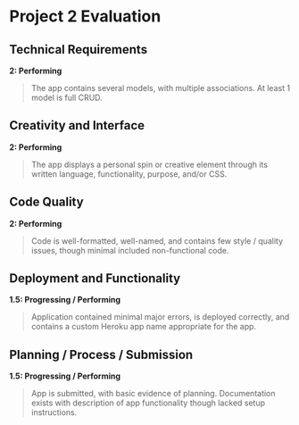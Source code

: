 # Project 2 Evaluation

## Technical Requirements
**2: Performing**
> The app contains several models, with multiple associations. At least 1 model is full CRUD.

## Creativity and Interface
**2: Performing**
> The app displays a personal spin or creative element through its written language, functionality, purpose, and/or CSS.

## Code Quality
**2: Performing**
> Code is well-formatted, well-named, and contains few style / quality issues, though minimal included non-functional code.

## Deployment and Functionality
**1.5: Progressing / Performing**
> Application contained minimal major errors, is deployed correctly, and contains a custom Heroku app name appropriate for the app.

## Planning / Process / Submission
**1.5: Progressing / Performing**
> App is submitted, with basic evidence of planning. Documentation exists with description of app functionality though lacked setup instructions.
